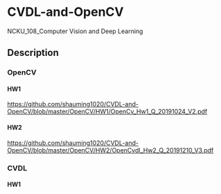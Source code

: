 # CVDL-and-OpenCV
NCKU_108_Computer Vision and Deep Learning

## Description
### OpenCV
#### HW1
https://github.com/shauming1020/CVDL-and-OpenCV/blob/master/OpenCV/HW1/OpenCv_Hw1_Q_20191024_V2.pdf

#### HW2
https://github.com/shauming1020/CVDL-and-OpenCV/blob/master/OpenCV/HW2/OpenCvdl_Hw2_Q_20191210_V3.pdf

### CVDL
#### HW1
